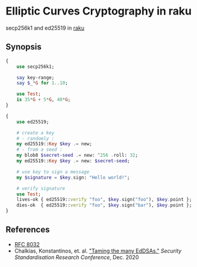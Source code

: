 # Elliptic Curves Cryptography in raku

secp256k1 and ed25519 in [raku](http://raku.org)

## Synopsis

```raku
{
    use secp256k1;

    say key-range;
    say $_*G for 1..10;

    use Test;
    is 35*G + 5*G, 40*G;
}

{
    use ed25519;

    # create a key
    # - randomly :
    my ed25519::Key $key .= new;
    # - from a seed :
    my blob8 $secret-seed .= new: ^256 .roll: 32;
    my ed25519::Key $key .= new: $secret-seed;

    # use key to sign a message
    my $signature = $key.sign: "Hello world!";

    # verify signature
    use Test;
    lives-ok { ed25519::verify "foo", $key.sign("foo"), $key.point };
    dies-ok  { ed25519::verify "foo", $key.sign("bar"), $key.point };
}
```
    
   
References
----------

* [RFC 8032](http://www.rfc-editor.org/info/rfc8032)
* Chalkias, Konstantinos, et. al. ["Taming the many EdDSAs."](https://eprint.iacr.org/2020/1244.pdf) *Security Standardisation Research Conference*, Dec. 2020
